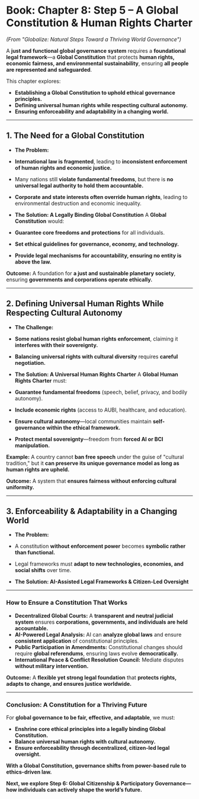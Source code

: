 # ****Book:** Chapter 8: Step 5 – A Global Constitution & Human Rights Charter**
*(From "Globalize: Natural Steps Toward a Thriving World Governance")*

A **just and functional global governance system** requires a **foundational legal framework**—a **Global Constitution** that protects **human rights, economic fairness, and environmental sustainability**, ensuring **all people are represented and safeguarded**.

This chapter explores:
- **Establishing a Global Constitution to uphold ethical governance principles.**
- **Defining universal human rights while respecting cultural autonomy.**
- **Ensuring enforceability and adaptability in a changing world.**

---

## **1. The Need for a Global Constitution**

- **The Problem:**
- **International law is fragmented**, leading to **inconsistent enforcement of human rights and economic justice.**
- Many nations still **violate fundamental freedoms**, but there is **no universal legal authority to hold them accountable.**
- **Corporate and state interests often override human rights**, leading to environmental destruction and economic inequality.

- **The Solution: A Legally Binding Global Constitution**
A **Global Constitution** would:
- **Guarantee core freedoms and protections** for all individuals.
- **Set ethical guidelines for governance, economy, and technology.**
- **Provide legal mechanisms for accountability, ensuring no entity is above the law.**

 **Outcome:** A foundation for **a just and sustainable planetary society**, ensuring **governments and corporations operate ethically.**

---

## **2. Defining Universal Human Rights While Respecting Cultural Autonomy**

- **The Challenge:**
- **Some nations resist global human rights enforcement**, claiming it **interferes with their sovereignty.**
- **Balancing universal rights with cultural diversity** requires **careful negotiation.**

- **The Solution: A Universal Human Rights Charter**
A **Global Human Rights Charter** must:
- **Guarantee fundamental freedoms** (speech, belief, privacy, and bodily autonomy).
- **Include economic rights** (access to AUBI, healthcare, and education).
- **Ensure cultural autonomy**—local communities maintain **self-governance within the ethical framework.**
- **Protect mental sovereignty**—freedom from **forced AI or BCI manipulation.**

**Example:** A country cannot **ban free speech** under the guise of "cultural tradition," but it **can preserve its unique governance model as long as human rights are upheld.**

 **Outcome:** A system that **ensures fairness without enforcing cultural uniformity.**

---

## **3. Enforceability & Adaptability in a Changing World**

- **The Problem:**
- A constitution **without enforcement power** becomes **symbolic rather than functional.**
- Legal frameworks must **adapt to new technologies, economies, and social shifts** over time.

- **The Solution: AI-Assisted Legal Frameworks & Citizen-Led Oversight**

---

### **How to Ensure a Constitution That Works**
- **Decentralized Global Courts:** A **transparent and neutral judicial system** ensures **corporations, governments, and individuals are held accountable.**
- **AI-Powered Legal Analysis:** AI can **analyze global laws** and ensure **consistent application** of constitutional principles.
- **Public Participation in Amendments:** Constitutional changes should require **global referendums**, ensuring laws evolve **democratically.**
- **International Peace & Conflict Resolution Council:** Mediate disputes **without military intervention.**

 **Outcome:** A **flexible yet strong legal foundation** that **protects rights, adapts to change, and ensures justice worldwide.**

---

### **Conclusion: A Constitution for a Thriving Future**
For **global governance to be fair, effective, and adaptable**, we must:
- **Enshrine core ethical principles into a legally binding Global Constitution.**
- **Balance universal human rights with cultural autonomy.**
- **Ensure enforceability through decentralized, citizen-led legal oversight.**

 **With a Global Constitution, governance shifts from power-based rule to ethics-driven law.**

 **Next, we explore Step 6: Global Citizenship & Participatory Governance—how individuals can actively shape the world’s future.**

